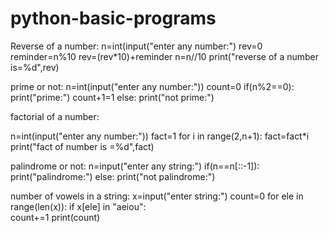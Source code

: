 # python-basic-programs
Reverse of a number:
n=int(input("enter any number:")
rev=0
reminder=n%10
rev=(rev*10)+reminder
n=n//10
print("reverse of a number is=%d",rev)

prime or not:
n=int(input("enter any number:"))
count=0
if(n%2==0):
print("prime:")
count+1=1
else:
print("not prime:")

factorial of a number:

n=int(input("enter any number:"))
fact=1
for i in range(2,n+1):
fact=fact*i
print("fact of number is =%d",fact)

palindrome or not:
n=input("enter any string:")
if(n==n[::-1]):
        print("palindrome:")
else:
        print("not palindrome:")
        
number of vowels in a string:
x=input("enter string:")
count=0
for ele in range(len(x)):
   if x[ele] in "aeiou":   
                   count+=1
print(count)

        
        
